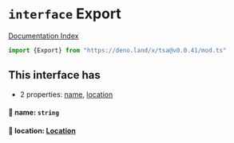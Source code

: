# `interface` Export

[Documentation Index](../README.md)

```ts
import {Export} from "https://deno.land/x/tsa@v0.0.41/mod.ts"
```

## This interface has

- 2 properties:
[name](#-name-string),
[location](#-location-location)


#### 📄 name: `string`



#### 📄 location: [Location](../interface.Location/README.md)



